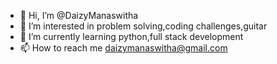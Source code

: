 - 👋 Hi, I’m @DaizyManaswitha
- 👀 I’m interested in problem solving,coding challenges,guitar
- 🌱 I’m currently learning python,full stack development
- 📫 How to reach me daizymanaswitha@gmail.com

<!---
DaizyManaswitha/DaizyManaswitha is a ✨ special ✨ repository because its `README.md` (this file) appears on your GitHub profile.
You can click the Preview link to take a look at your changes.
--->
